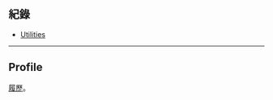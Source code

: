 ## 紀錄
- [Utilities](https://github.com/td231565/utilities)

---

## Profile
[履歷](https://richard-ntou.notion.site/c6c7cdf7159f4116a7d89b3cc799e461)。



<!--
- 🔭 I’m currently working on ...
- 🌱 I’m currently learning ...
- 👯 I’m looking to collaborate on ...
- 🤔 I’m looking for help with ...
- 💬 Ask me about ...
- 📫 How to reach me: ...
- 😄 Pronouns: ...
- ⚡ Fun fact: ...
-->
